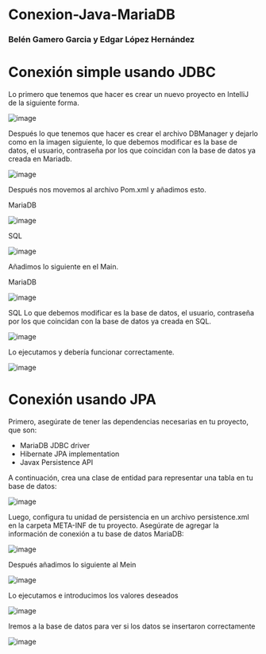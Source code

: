 # Conexion-Java-MariaDB
### Belén Gamero Garcia y Edgar López Hernández

# Conexión simple usando JDBC

Lo primero que tenemos que hacer es crear un nuevo proyecto en IntelliJ de la siguiente forma.

![image](https://user-images.githubusercontent.com/91567318/234019836-87795257-12e6-4441-a342-163cda7eae91.png)

Después lo que tenemos que hacer es crear el archivo DBManager y dejarlo como en la imagen siguiente, lo que debemos modificar es la base de datos, el usuario, contraseña por los que coincidan con la base de datos ya creada en Mariadb.

![image](https://user-images.githubusercontent.com/91567318/234020181-6225bb31-ba48-401f-840f-d9020cf83d6d.png)

Después nos movemos al archivo Pom.xml y añadimos esto.

MariaDB

![image](https://user-images.githubusercontent.com/91567318/234020277-83d4fe5f-730c-406d-98a2-d787baa3ebd4.png)

SQL

![image](https://user-images.githubusercontent.com/91567318/234020458-8851fcf7-d8e0-462e-a6d7-10dcf9d44a2e.png)

Añadimos lo siguiente en el Main.

MariaDB

![image](https://user-images.githubusercontent.com/91567318/234020535-d275cc6a-b9e2-4ad2-a89d-1e27af7934ab.png)

SQL
Lo que debemos modificar es la base de datos, el usuario, contraseña por los que coincidan con la base de datos ya creada en SQL.

![image](https://user-images.githubusercontent.com/91567318/234020636-02e9cbde-f8b9-47b0-89d6-47fef7419309.png)

Lo ejecutamos y debería funcionar correctamente.

![image](https://user-images.githubusercontent.com/91567318/234020723-956da34e-3f5f-4499-b0d0-7cf269983823.png)

# Conexión usando JPA
Primero, asegúrate de tener las dependencias necesarias en tu proyecto, que son:

- MariaDB JDBC driver
- Hibernate JPA implementation
- Javax Persistence API

A continuación, crea una clase de entidad para representar una tabla en tu base de datos:

![image](https://user-images.githubusercontent.com/91567318/234020877-36270edb-a8cd-4c63-b563-9e303b0d2eea.png)

Luego, configura tu unidad de persistencia en un archivo persistence.xml en la carpeta META-INF de tu proyecto. Asegúrate de agregar la información de conexión a tu base de datos MariaDB:

![image](https://user-images.githubusercontent.com/91567318/234021469-ecf0fa5c-9568-475e-ba05-ee57ff6b9d6d.png)

Después añadimos lo siguiente al Mein

![image](https://user-images.githubusercontent.com/91567318/234021551-9c1c9152-b8d4-4aea-9297-21023ed8c920.png)

Lo ejecutamos e introducimos los valores deseados

![image](https://user-images.githubusercontent.com/91567318/234021606-654f0e4c-d600-45e1-b014-d9880c6fa4a8.png)

Iremos a la base de datos para ver si los datos se insertaron correctamente

![image](https://user-images.githubusercontent.com/91567318/234021814-796cb095-8d56-43af-b0fc-7ae32bb34e5e.png)

